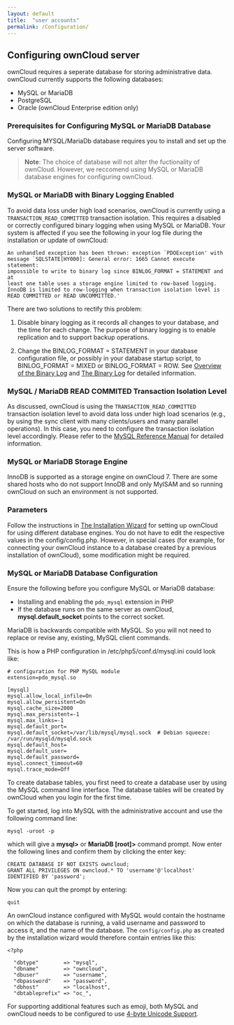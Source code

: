 ```yaml
---
layout: default
title:  "user accounts"
permalink: /Configuration/
---
```


## Configuring ownCloud server

ownCloud requires a seperate database for storing administrative data. ownCloud currently supports the following databases:
* MySQL or MariaDB
*	PostgreSQL
*	Oracle (ownCloud Enterprise edition only) 

### Prerequisites for Configuring MySQL or MariaDB Database
Configuring MYSQL/MariaDb database requires you to install and set up the server software.

>**Note**: The choice of database will not alter the fuctionality of ownCloud. However, we reccomend using MySQL or MariaDB database engines for configuring ownCloud.

### MySQL or MariaDB with Binary Logging Enabled  

To avoid data loss under high load scenarios, ownCloud is currently using a `TRANSACTION_READ_COMMITTED` transaction isolation. This requires a disabled or correctly configured binary logging when using MySQL or MariaDB. Your system is affected if you see the following in your log file during the installation or update of ownCloud:  

    An unhandled exception has been thrown: exception `PDOException' with
    message `SQLSTATE[HY000]: General error: 1665 Cannot execute statement:
    impossible to write to binary log since BINLOG_FORMAT = STATEMENT and at
    least one table uses a storage engine limited to row-based logging.
    InnoDB is limited to row-logging when transaction isolation level is
    READ COMMITTED or READ UNCOMMITTED.'  
    
There are two solutions to rectify this problem:
1. Disable binary logging as it records all changes to your database, and the time for each change. The purpose of binary logging is to enable replication and to support backup operations.  

2. Change the BINLOG_FORMAT = STATEMENT in your database configuration file, or possibly in your database startup script, to BINLOG_FORMAT = MIXED or BINLOG_FORMAT = ROW. See [Overview of the Binary Log](https://mariadb.com/kb/en/library/overview-of-the-binary-log/) and [The Binary Log](https://dev.mysql.com/doc/refman/5.6/en/binary-log.html) for detailed information.  

### MySQL / MariaDB **READ COMMITED** Transaction Isolation Level

As discussed, ownCloud is using the `TRANSACTION_READ_COMMITTED` transaction isolation level to avoid data loss under high load scenarios (e.g., by using the sync client with many clients/users and many parallel operations). In this case, you need to configure the transaction isolation level accordingly. Please refer to the [MySQL Reference Manual](https://dev.mysql.com/doc/refman/5.7/en/set-transaction.html) for detailed information.  

### MySQL or MariaDB Storage Engine  

InnoDB is supported as a storage engine on ownCloud 7. There are some shared hosts who do not support InnoDB and only MyISAM and so running ownCloud on such an environment is not supported.  

### Parameters  

Follow the instructions in [The Installation Wizard](https://doc.owncloud.org/server/10.1/admin_manual/installation/installation_wizard.html) for setting up ownCloud for using different database engines. You do not have to edit the respective values in the config/config.php. However, in special cases (for example, for connecting your ownCloud instance to a database created by a previous installation of ownCloud), some modification might be required.

### MySQL or MariaDB Database Configuration 

Ensure the following before you configure MySQL or MariaDB database:
* Installing and enabling the `pdo_mysql` extension in PHP
* If the database runs on the same server as ownCloud, **mysql.default_socket** points to the correct socket.   

MariaDB is backwards compatible with MySQL. So you will not need to replace or revise any, existing, MySQL client commands.  

This is how a PHP configuration in /etc/php5/conf.d/mysql.ini could look like:

    # configuration for PHP MySQL module
    extension=pdo_mysql.so

    [mysql]
    mysql.allow_local_infile=On
    mysql.allow_persistent=On
    mysql.cache_size=2000
    mysql.max_persistent=-1
    mysql.max_links=-1
    mysql.default_port=
    mysql.default_socket=/var/lib/mysql/mysql.sock  # Debian squeeze: /var/run/mysqld/mysqld.sock
    mysql.default_host=
    mysql.default_user=
    mysql.default_password=
    mysql.connect_timeout=60
    mysql.trace_mode=Off  
    
To create database tables, you first need to create a database user by using the MySQL command line interface. The database tables will be created by ownCloud when you login for the first time.  

To get started, log into MySQL with the administrative account and use the following command line:  

    mysql -uroot -p  

which will give a **mysql>** or **MariaDB [root]>** command prompt. Now enter the following lines and confirm them by clicking the enter key:

    CREATE DATABASE IF NOT EXISTS owncloud;
    GRANT ALL PRIVILEGES ON owncloud.* TO 'username'@'localhost' IDENTIFIED BY 'password';  
    
Now you can quit the prompt by entering:

    quit    
    
An ownCloud instance configured with MySQL would contain the hostname on which the database is running, a valid username and password to access it, and the name of the database. The `config/config.php` as created by the installation wizard would therefore contain entries like this:  

    <?php

      "dbtype"        => "mysql",  
      "dbname"        => "owncloud",  
      "dbuser"        => "username",  
      "dbpassword"    => "password",  
      "dbhost"        => "localhost",  
      "dbtableprefix" => "oc_",  
      
For supporting additional features such as emoji, both MySQL and ownCloud needs to be configured to use [4-byte Unicode Support](https://doc.owncloud.org/server/10.1/admin_manual/configuration/database/linux_database_configuration.html#configure-mysql-for-4-byte-unicode-support).   

